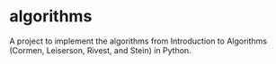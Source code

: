 # algorithms
A project to implement the algorithms from Introduction to Algorithms (Cormen, Leiserson, Rivest, and Stein) in Python.
